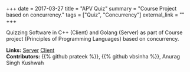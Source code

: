 +++
date = 2017-03-27
title = "APV Quiz"
summary = "Course Project based on concurrency."
tags = ["Quiz", "Concurrency"]
external_link = ""
+++

Quizzing Software in C++ (Client) and Golang (Server) as part of Course project
(Principles of Programming Languages) based on concurrency.


**Links:**
[Server](https://github.com/prateekkumarweb/apvquiz)
[Client](https://github.com/prateekkumarweb/apvquiz-client) \
**Contributors:**
{{% github prateek %}},
{{% github vbsinha %}},
Anurag Singh Kushwah
